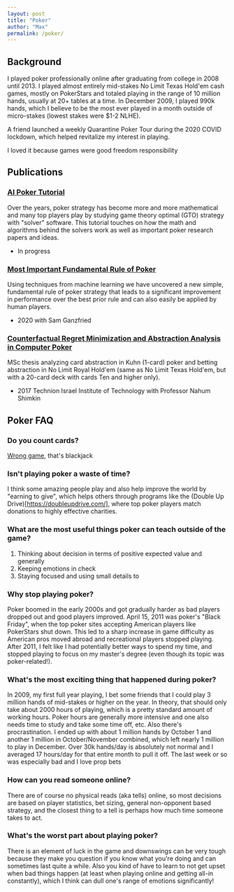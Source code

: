 ```yaml
---
layout: post
title: "Poker"
author: "Max"
permalink: /poker/
---
```


## Background
I played poker professionally online after graduating from college in 2008 until 2013. I played almost entirely mid-stakes No Limit Texas Hold'em cash games, mostly on PokerStars and totaled playing in the range of 10 million hands, usually at 20+ tables at a time. In December 2009, I played 990k hands, which I believe to be the most ever played in a month outside of micro-stakes (lowest stakes were $1-2 NLHE). 

A friend launched a weekly Quarantine Poker Tour during the 2020 COVID lockdown, which helped revitalize my interest in playing. 

I loved it because 
games were good
freedom
responsibility

## Publications

### [AI Poker Tutorial](https://www.aipokertutorial.com)
Over the years, poker strategy has become more and more mathematical and many top players play by studying game theory optimal (GTO) strategy with "solver" software. This tutorial touches on how the math and algorithms behind the solvers work as well as important poker research papers and ideas. 
- In progress

### [Most Important Fundamental Rule of Poker](https://arxiv.org/abs/1906.09895)
Using techniques from machine learning we have uncovered a new simple, fundamental rule of poker strategy that leads to a significant improvement in performance over the best prior rule and can also easily be applied by human players.
- 2020 with Sam Ganzfried 

### [Counterfactual Regret Minimization and Abstraction Analysis in Computer Poker](https://www.dropbox.com/s/jcgszjng6u5gj0b/MaxChiswickCFRThesis.pdf?dl=0)
MSc thesis analyzing card abstraction in Kuhn (1-card) poker and betting abstraction in No Limit Royal Hold'em (same as No Limit Texas Hold'em, but with a 20-card deck with cards Ten and higher only).
- 2017 Technion Israel Institute of Technology with Professor Nahum Shimkin

## Poker FAQ
### Do you count cards?
[Wrong game](https://en.wikipedia.org/wiki/Card_counting), that's blackjack

### Isn't playing poker a waste of time? 
I think some amazing people play and also help improve the world by "earning to give", which helps others through programs like the (Double Up Drive)[https://doubleupdrive.com/], where top poker players match donations to highly effective charities. 

### What are the most useful things poker can teach outside of the game?
1. Thinking about decision in terms of positive expected value and generally 
2. Keeping emotions in check
3. Staying focused and using small details to 

### Why stop playing poker? 
Poker boomed in the early 2000s and got gradually harder as bad players dropped out and good players improved. April 15, 2011 was poker's "Black Friday", when the top poker sites accepting American players like PokerStars shut down. This led to a sharp increase in game difficulty as American pros moved abroad and recreational players stopped playing. After 2011, I felt like I had potentially better ways to spend my time, and stopped playing to focus on my master's degree (even though its topic was poker-related!). 

### What's the most exciting thing that happened during poker?
In 2009, my first full year playing, I bet some friends that I could play 3 million hands of mid-stakes or higher on the year. In theory, that should only take about 2000 hours of playing, which is a pretty standard amount of working hours. Poker hours are generally more intensive and one also needs time to study and take some time off, etc. Also there's procrastination. I ended up with about 1 million hands by October 1 and another 1 million in October/November combined, which left nearly 1 million to play in December. Over 30k hands/day is absolutely not normal and I averaged 17 hours/day for that entire month to pull it off. The last week or so was especially bad and 
I love prop bets

### How can you read someone online?
There are of course no physical reads (aka tells) online, so most decisions are based on player statistics, bet sizing, general non-opponent based strategy, and the closest thing to a tell is perhaps how much time someone takes to act. 

### What's the worst part about playing poker?
There is an element of luck in the game and downswings can be very tough because they make you question if you know what you're doing and can sometimes last quite a while. Also you kind of have to learn to not get upset when bad things happen (at least when playing online and getting all-in constantly), which I think can dull one's range of emotions significantly! 
